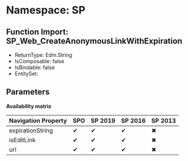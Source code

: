 # Namespace: SP

## Function Import: SP_Web_CreateAnonymousLinkWithExpiration

- ReturnType: Edm.String
- IsComposable: false
- IsBindable: false
- EntitySet: 

## Parameters

**Availability matrix**

Navigation Property | SPO | SP 2019 | SP 2016 | SP 2013
----------|-----|---------|---------|--------
expirationString | ✔ | ✔ | ✔ | ✖
isEditLink | ✔ | ✔ | ✔ | ✖
url | ✔ | ✔ | ✔ | ✖
